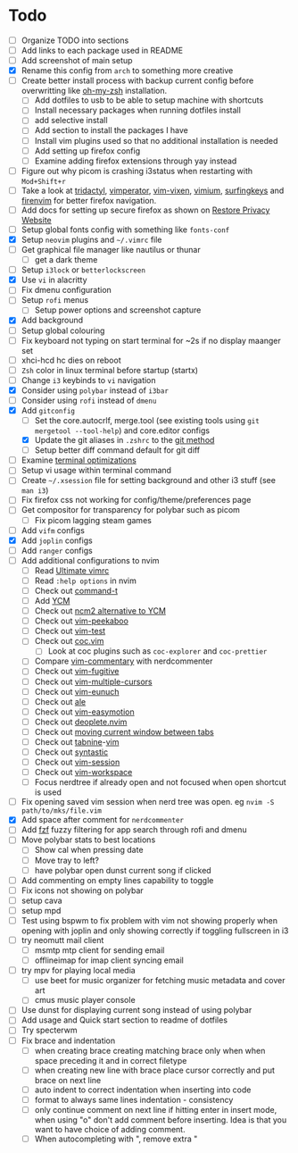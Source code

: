 # Todo

- [ ] Organize TODO into sections
- [ ] Add links to each package used in README
- [ ] Add screenshot of main setup
- [x] Rename this config from `arch` to something more creative
- [ ] Create better install process with backup current config before overwritting like [oh-my-zsh](https://github.com/ohmyzsh/ohmyzsh/blob/master/tools/install.sh) installation.
  - [ ] Add dotfiles to usb to be able to setup machine with shortcuts
  - [ ] Install necessary packages when running dotfiles install
  - [ ] add selective install
  - [ ] Add section to install the packages I have
  - [ ] Install vim plugins used so that no additional installation is needed
  - [ ] Add setting up firefox config
  - [ ] Examine adding firefox extensions through yay instead
- [ ] Figure out why picom is crashing i3status when restarting with `Mod+Shift+r`
- [ ] Take a look at [tridactyl](https://github.com/tridactyl/tridactyl), [vimperator](https://github.com/vimperator/vimperator-labs), [vim-vixen](https://github.com/ueokande/vim-vixen), [vimium](https://github.com/philc/vimium), [surfingkeys](https://github.com/brookhong/Surfingkeys#switch-tabs) and [firenvim](https://github.com/glacambre/firenvim) for better firefox navigation.
- [ ] Add docs for setting up secure firefox as shown on [Restore Privacy Website](https://restoreprivacy.com/firefox-privacy/)
- [ ] Setup global fonts config with something like `fonts-conf`
- [x] Setup `neovim` plugins and `~/.vimrc` file
- [ ] Get graphical file manager like nautilus or thunar
  - [ ] get a dark theme
- [ ] Setup `i3lock` or `betterlockscreen`
- [x] Use `vi` in alacritty
- [ ] Fix dmenu configuration
- [ ] Setup `rofi` menus
  - [ ] Setup power options and screenshot capture
- [x] Add background
- [ ] Setup global colouring
- [ ] Fix keyboard not typing on start terminal for ~2s if no display maanger set
- [ ] xhci-hcd hc dies on reboot
- [ ] `Zsh` color in linux terminal before startup (startx)
- [ ] Change `i3` keybinds to `vi` navigation
- [x] Consider using `polybar` instead of `i3bar`
- [ ] Consider using `rofi` instead of `dmenu`
- [x] Add `gitconfig`
  - [ ] Set the core.autocrlf, merge.tool (see existing tools using `git mergetool --tool-help`) and core.editor configs
  - [x] Update the git aliases in `.zshrc` to the [git method](https://git-scm.com/book/en/v2/Git-Basics-Git-Aliases)
  - [ ] Setup better diff command default for git diff
- [ ] Examine [terminal optimizations](https://dev.to/22mahmoud/my-terminal-became-more-rusty-4g8l)
- [ ] Setup vi usage within terminal command
- [ ] Create `~/.xsession` file for  setting background and other i3 stuff (see `man i3`)
- [ ] Fix firefox css not working for config/theme/preferences page
- [ ] Get compositor for transparency for polybar such as picom
  - [ ] Fix picom lagging steam games
- [ ] Add `vifm` configs
- [x] Add `joplin` configs
- [ ] Add `ranger` configs
- [ ] Add additional configurations to nvim
  - [ ] Read [Ultimate vimrc](https://github.com/amix/vimrc)
  - [ ] Read `:help options` in nvim
  - [ ] Check out [command-t](https://github.com/wincent/command-t)
  - [ ] Add [YCM](https://github.com/ycm-core/YouCompleteMe#installation)
  - [ ] Check out [ncm2 alternative to YCM](https://github.com/ncm2/ncm2)
  - [ ] Check out [vim-peekaboo](https://github.com/junegunn/vim-peekaboo)
  - [ ] Check out [vim-test](https://github.com/junegunn/vim-peekaboo)
  - [ ] Check out [coc.vim](https://github.com/neoclide/coc.nvim)
      - [ ] Look at coc plugins such as `coc-explorer` and `coc-prettier`
  - [ ] Compare [vim-commentary](https://github.com/tpope/vim-commentary) with nerdcommenter
  - [ ] Check out [vim-fugitive](https://github.com/tpope/vim-fugitive)
  - [ ] Check out [vim-multiple-cursors](https://github.com/terryma/vim-multiple-cursors)
  - [ ] Check out [vim-eunuch](https://github.com/tpope/vim-eunuch)
  - [ ] Check out [ale](https://github.com/dense-analysis/ale)
  - [ ] Check out [vim-easymotion](https://github.com/easymotion/vim-easymotion)
  - [ ] Check out [deoplete.nvim](https://github.com/Shougo/deoplete.nvim)
  - [ ] Check out [moving current window between tabs](https://vim.fandom.com/wiki/Move_current_window_between_tabs)
  - [ ] Check out [tabnine](https://github.com/codota/TabNine)-[vim](https://github.com/codota/tabnine-vim)
  - [ ] Check out [syntastic](https://github.com/vim-syntastic/syntastic)
  - [ ] Check out [vim-session](https://github.com/xolox/vim-session)
  - [ ] Check out [vim-workspace](https://github.com/thaerkh/vim-workspace)
  - [ ] Focus nerdtree if already open and not focused when open shortcut is used
- [ ] Fix opening saved vim session when nerd tree was open. eg `nvim -S path/to/mks/file.vim`
- [x] Add space after comment for `nerdcommenter`
- [ ] Add [fzf](https://github.com/junegunn/fzf) fuzzy filtering for app search through rofi and dmenu
- [ ] Move polybar stats to best locations
  - [ ] Show cal when pressing date
  - [ ] Move tray to left?
  - [ ] have polybar open dunst current song if clicked
- [ ] Add commenting on empty lines capability to toggle
- [ ] Fix icons not showing on polybar
- [ ] setup cava
- [ ] setup mpd
- [ ] Test using bspwm to fix problem with vim not showing properly when opening with joplin and only showing correctly if toggling fullscreen in i3
- [ ] try neomutt mail client
  - [ ] msmtp mtp client for sending email
  - [ ] offlineimap for imap client syncing email
- [ ] try mpv for playing local media
  - [ ] use beet for music organizer for fetching music metadata and cover art
  - [ ] cmus music player console
- [ ] Use dunst for displaying current song instead of using polybar
- [ ] Add usage and Quick start section to readme of dotfiles
- [ ] Try specterwm
- [ ] Fix brace and indentation
  - [ ] when creating brace creating matching brace only when when space preceding it and in correct filetype
  - [ ] when creating new line with brace place cursor correctly and put brace on next line
  - [ ] auto indent to correct indentation when inserting into code
  - [ ] format to always same lines indentation - consistency
  - [ ] only continue comment on next line if hitting enter in insert mode, when using "o" don't add comment before inserting. Idea is that you want to have choice of adding comment.
  - [ ] When autocompleting with ", remove extra "
